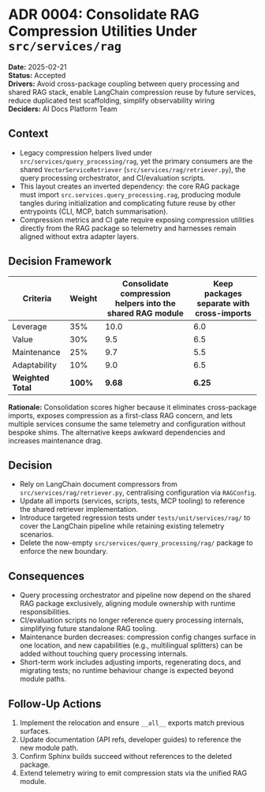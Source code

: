 # ADR 0004: Consolidate RAG Compression Utilities Under `src/services/rag`

**Date:** 2025-02-21  
**Status:** Accepted  
**Drivers:** Avoid cross-package coupling between query processing and shared RAG stack, enable LangChain compression reuse by future services, reduce duplicated test scaffolding, simplify observability wiring  
**Deciders:** AI Docs Platform Team

## Context

- Legacy compression helpers lived under `src/services/query_processing/rag`, yet the primary consumers are the shared `VectorServiceRetriever` (`src/services/rag/retriever.py`), the query processing orchestrator, and CI/evaluation scripts.
- This layout creates an inverted dependency: the core RAG package must import `src.services.query_processing.rag`, producing module tangles during initialization and complicating future reuse by other entrypoints (CLI, MCP, batch summarisation).
- Compression metrics and CI gate require exposing compression utilities directly from the RAG package so telemetry and harnesses remain aligned without extra adapter layers.

## Decision Framework

| Criteria           | Weight   | Consolidate compression helpers into the shared RAG module | Keep packages separate with cross-imports |
| ------------------ | -------- | ---------------------------------------------------------- | ----------------------------------------- |
| Leverage           | 35%      | 10.0                                                       | 6.0                                       |
| Value              | 30%      | 9.5                                                        | 6.5                                       |
| Maintenance        | 25%      | 9.7                                                        | 5.5                                       |
| Adaptability       | 10%      | 9.0                                                        | 6.5                                       |
| **Weighted Total** | **100%** | **9.68**                                                   | **6.25**                                  |

**Rationale:** Consolidation scores higher because it eliminates cross-package
imports, exposes compression as a first-class RAG concern, and lets multiple
services consume the same telemetry and configuration without bespoke shims.
The alternative keeps awkward dependencies and increases maintenance drag.

## Decision

- Rely on LangChain document compressors from `src/services/rag/retriever.py`, centralising configuration via `RAGConfig`.
- Update all imports (services, scripts, tests, MCP tooling) to reference the shared retriever implementation.
- Introduce targeted regression tests under `tests/unit/services/rag/` to cover the LangChain pipeline while retaining existing telemetry scenarios.
- Delete the now-empty `src/services/query_processing/rag/` package to enforce the new boundary.

## Consequences

- Query processing orchestrator and pipeline now depend on the shared RAG package exclusively, aligning module ownership with runtime responsibilities.
- CI/evaluation scripts no longer reference query processing internals, simplifying future standalone RAG tooling.
- Maintenance burden decreases: compression config changes surface in one location, and new capabilities (e.g., multilingual splitters) can be added without touching query processing internals.
- Short-term work includes adjusting imports, regenerating docs, and migrating tests; no runtime behaviour change is expected beyond module paths.

## Follow-Up Actions

1. Implement the relocation and ensure `__all__` exports match previous surfaces.
2. Update documentation (API refs, developer guides) to reference the new module path.
3. Confirm Sphinx builds succeed without references to the deleted package.
4. Extend telemetry wiring to emit compression stats via the unified RAG module.
